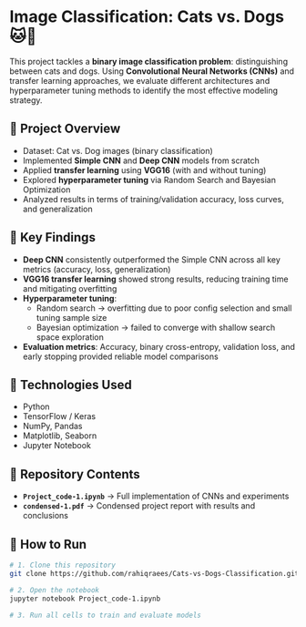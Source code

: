 # Image Classification: Cats vs. Dogs 🐱🐶

This project tackles a **binary image classification problem**: distinguishing between cats and dogs. Using **Convolutional Neural Networks (CNNs)** and transfer learning approaches, we evaluate different architectures and hyperparameter tuning methods to identify the most effective modeling strategy.

## 🔹 Project Overview
- Dataset: Cat vs. Dog images (binary classification)  
- Implemented **Simple CNN** and **Deep CNN** models from scratch  
- Applied **transfer learning** using **VGG16** (with and without tuning)  
- Explored **hyperparameter tuning** via Random Search and Bayesian Optimization  
- Analyzed results in terms of training/validation accuracy, loss curves, and generalization  

## 🔹 Key Findings
- **Deep CNN** consistently outperformed the Simple CNN across all key metrics (accuracy, loss, generalization)
- **VGG16 transfer learning** showed strong results, reducing training time and mitigating overfitting
- **Hyperparameter tuning**:
  - Random search → overfitting due to poor config selection and small tuning sample size  
  - Bayesian optimization → failed to converge with shallow search space exploration
- **Evaluation metrics**: Accuracy, binary cross-entropy, validation loss, and early stopping provided reliable model comparisons

## 🔹 Technologies Used
- Python  
- TensorFlow / Keras  
- NumPy, Pandas  
- Matplotlib, Seaborn  
- Jupyter Notebook  

## 🔹 Repository Contents
- **`Project_code-1.ipynb`** → Full implementation of CNNs and experiments  
- **`condensed-1.pdf`** → Condensed project report with results and conclusions  

## 🔹 How to Run
```bash
# 1. Clone this repository
git clone https://github.com/rahiqraees/Cats-vs-Dogs-Classification.git

# 2. Open the notebook
jupyter notebook Project_code-1.ipynb

# 3. Run all cells to train and evaluate models
